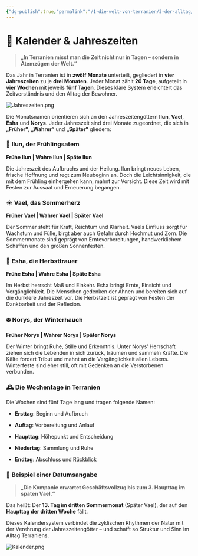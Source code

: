 ```yaml
---
{"dg-publish":true,"permalink":"/1-die-welt-von-terranien/3-der-alltag/kalender-and-jahreszeiten/"}
---
```


# 📆 **Kalender & Jahreszeiten**

> **„In Terranien misst man die Zeit nicht nur in Tagen – sondern in Atemzügen der Welt.“**

Das Jahr in Terranien ist in **zwölf Monate** unterteilt, gegliedert in **vier Jahreszeiten** zu je **drei Monaten**. Jeder Monat zählt **20 Tage**, aufgeteilt in **vier Wochen** mit jeweils **fünf Tagen**.
Dieses klare System erleichtert das Zeitverständnis und den Alltag der Bewohner.

![Jahreszeiten.png](/img/user/4%20Dateien/Jahreszeiten.png)

Die Monatsnamen orientieren sich an den Jahreszeitengöttern **Ilun**, **Vael**, **Esha** und **Norys**. Jeder Jahreszeit sind drei Monate zugeordnet, die sich in **„Früher“**, **„Wahrer“** und **„Später“** gliedern:


### 🌱 **Ilun, der Frühlingsatem**

**Frühe Ilun | Wahre Ilun | Späte Ilun**

Die Jahreszeit des Aufbruchs und der Heilung. Ilun bringt neues Leben, frische Hoffnung und regt zum Neubeginn an. Doch die Leichtsinnigkeit, die mit dem Frühling einhergehen kann, mahnt zur Vorsicht. Diese Zeit wird mit Festen zur Aussaat und Erneuerung begangen.



### ☀️ **Vael, das Sommerherz**

**Früher Vael | Wahrer Vael | Später Vael**

Der Sommer steht für Kraft, Reichtum und Klarheit. Vaels Einfluss sorgt für Wachstum und Fülle, birgt aber auch Gefahr durch Hochmut und Zorn. Die Sommermonate sind geprägt von Erntevorbereitungen, handwerklichem Schaffen und den großen Sonnenfesten.



### 🍂 **Esha, die Herbsttrauer**

**Frühe Esha | Wahre Esha | Späte Esha**

Im Herbst herrscht Maß und Einkehr. Esha bringt Ernte, Einsicht und Vergänglichkeit. Die Menschen gedenken der Ahnen und bereiten sich auf die dunklere Jahreszeit vor. Die Herbstzeit ist geprägt von Festen der Dankbarkeit und der Reflexion.



### ❄️ **Norys, der Winterhauch**

**Früher Norys | Wahrer Norys | Später Norys**

Der Winter bringt Ruhe, Stille und Erkenntnis. Unter Norys’ Herrschaft ziehen sich die Lebenden in sich zurück, träumen und sammeln Kräfte. Die Kälte fordert Tribut und mahnt an die Vergänglichkeit allen Lebens. Winterfeste sind eher still, oft mit Gedenken an die Verstorbenen verbunden.



### 🕰️ **Die Wochentage in Terranien**

Die Wochen sind fünf Tage lang und tragen folgende Namen:

- **Ersttag**: Beginn und Aufbruch

- **Auftag**: Vorbereitung und Anlauf

- **Haupttag**: Höhepunkt und Entscheidung

- **Niedertag**: Sammlung und Ruhe

- **Endtag**: Abschluss und Rückblick


### 📖 **Beispiel einer Datumsangabe**

> **„Die Kompanie erwartet Geschäftsvollzug bis zum 3. Haupttag im späten Vael.“**

Das heißt: Der **13. Tag im dritten Sommermonat** (Später Vael), der auf den **Haupttag der dritten Woche** fällt.

Dieses Kalendersystem verbindet die zyklischen Rhythmen der Natur mit der Verehrung der Jahreszeitengötter – und schafft so Struktur und Sinn im Alltag Terraniens.

![Kalender.png](/img/user/4%20Dateien/Kalender.png)